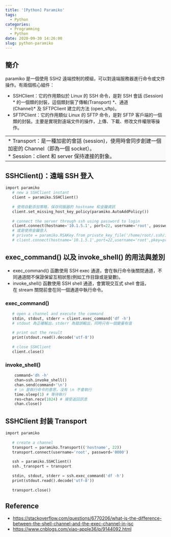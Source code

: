 ```yaml
---
title: '[Python] Paramiko'
tags:
  - Python
categories:
  - Programming
  - Python
date: 2020-09-30 14:26:00
slug: python-paramiko
---
```

## 簡介
paramiko 是一個使用 SSH2 遠端控制的模組，可以對遠端服務器進行命令或文件操作。有兩個核心組件：
<!--more-->
- SSHClient：它的作用類似於 Linux 的 SSH 命令，是對 SSH 會話 (Session)	&#042; 的一個類的封裝，這個類封裝了傳輸(Transport)	&#042;、通道(Channel)&#042; 及 SFTPClient 建立的方法 (open_sftp)。
- SFTPClient：它的作用類似 Linux 的 SFTP 命令，是對 SFTP 客戶端的一個類的封裝。主要是實現對遠端文件的操作，上傳、下載、修改文件權限等操作。

<table><tr><td bgcolor=#FAFAFA>
* Transport：是一種加密的會話 (session)，使用時會同步創建一個加密的 Channel（即為一個 socket）。<br/>
* Session：client 和 server 保持連接的對象。</span>
</td></tr></table>

## SSHClient()：遠端 SSH 登入
```python
import paramiko
   # new a SSHClient instant
   client = paramiko.SSHClient()
 
   # 使用自動添加策略，保存伺服器的 hostname 和金鑰資訊
   client.set_missing_host_key_policy(paramiko.AutoAddPolicy())
 
   # connect the server through ssh using password to login
   client.connect(hostname='10.1.5.1', port=22, username='root', password='0000')
   # 或是使用金鑰登入
   # private = paramiko.RSAKey.from_private_key_file('/home/root/.ssh/id_rsa')
   # client.connect(hostname='10.1.5.1',port=22,username='root',pkey=private)
```

## exec_command() 以及 invoke_shell() 的用法與差別
- exec_command() 函數使用 SSH exec 通道，會在執行命令後關閉通道，不同通道間不保證保留互相狀態(例如工作目錄或是變數)。  
- invoke_shell() 函數使用 SSH shell 通道，會實現交互式 shell 會話，在 stream 關閉前會在同一個通道中執行命令。
### exec_command()
```python {linenostart=13}
   # open a channel and execute the command
   stdin, stdout, stderr = client.exec_command('df -h')  
   # stdout 為正確輸出，stderr 為錯誤輸出，同時只有一個變量有值
 
   # print out the result
   print(stdout.read().decode('utf-8'))
 
   # close SSHClient
   client.close()
```
### invoke_shell()
```python {linenostart=13}
    command='dh -h'
    chan=ssh.invoke_shell()
    chan.send(command+'\n')
    # \n 是執行命令的意思，沒有 \n 不會執行
    time.sleep(1) # 等待執行
    res=chan.recv(1024) # 接受返回訊息
    chan.close()
```
## SSHClient 封装 Transport
```py
import paramiko
 
   # create a channel
   transport = paramiko.Transport(('hostname', 22))
   transport.connect(username='root', password='0000')
 
   ssh = paramiko.SSHClient()
   ssh._transport = transport
 
   stdin, stdout, stderr = ssh.exec_command('df -h')
   print(stdout.read().decode('utf-8'))
 
   transport.close()
```

## Reference
- https://stackoverflow.com/questions/6770206/what-is-the-difference-between-the-shell-channel-and-the-exec-channel-in-jsc
- https://www.cnblogs.com/xiao-apple36/p/9144092.html
